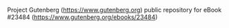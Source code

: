 Project Gutenberg (https://www.gutenberg.org) public repository for eBook #23484 (https://www.gutenberg.org/ebooks/23484)
